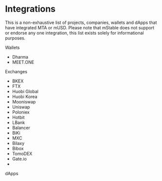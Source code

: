 # Integrations

This is a non-exhaustive list of projects, companies, wallets and dApps that have integrated MTA or mUSD. Please note that mStable does not support or endorse any one integration, this list exists solely for informational purposes.

Wallets

* Dharma
* MEET.ONE

Exchanges

* BKEX
* FTX
* Huobi Global
* Huobi Korea
* Mooniswap
* Uniswap
* Poloniex
* Hotbit
* LBank
* Balancer
* BiKi
* MXC
* Bilaxy
* Bibox
* TomoDEX
* Gate.io
* 
dApps



